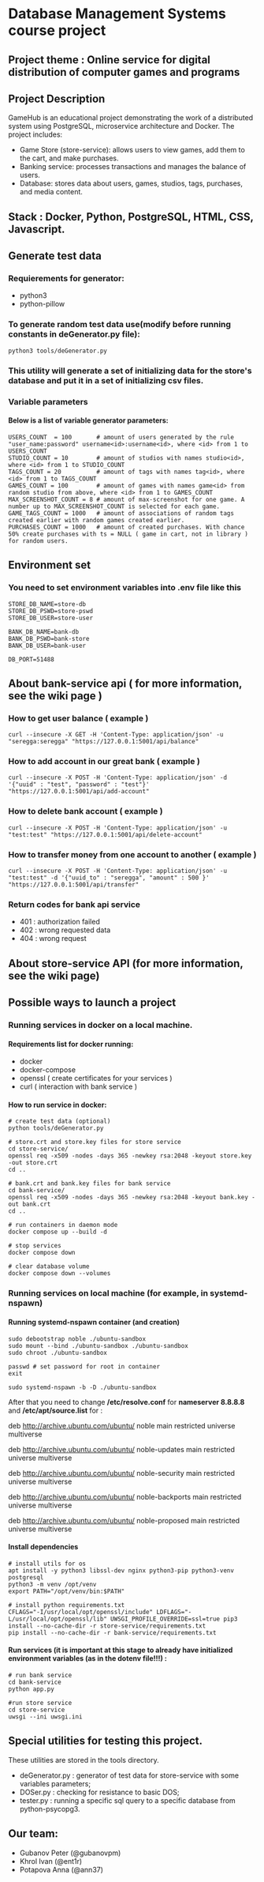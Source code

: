 # Database Management Systems course project

## Project theme : Online service for digital distribution of computer games and programs

## Project Description

GameHub is an educational project demonstrating the work of a distributed system using PostgreSQL, microservice architecture and Docker. The project includes:

- Game Store (store-service): allows users to view games, add them to the cart, and make purchases.
- Banking service: processes transactions and manages the balance of users.
- Database: stores data about users, games, studios, tags, purchases, and media content.

## Stack : Docker, Python, PostgreSQL, HTML, CSS, Javascript.

## Generate test data

### Requierements for generator:

- python3
- python-pillow

### To generate random test data use(modify before running constants in deGenerator.py file):

```
python3 tools/deGenerator.py
```

### This utility will generate a set of initializing data for the store's database and put it in a set of initializing csv files.

### Variable parameters

#### Below is a list of variable generator parameters:

```
USERS_COUNT  = 100       # amount of users generated by the rule "user_name:password" username<id>:username<id>, where <id> from 1 to USERS_COUNT
STUDIO_COUNT = 10        # amount of studios with names studio<id>, where <id> from 1 to STUDIO_COUNT
TAGS_COUNT = 20          # amount of tags with names tag<id>, where <id> from 1 to TAGS_COUNT
GAMES_COUNT = 100        # amount of games with names game<id> from random studio from above, where <id> from 1 to GAMES_COUNT
MAX_SCREENSHOT_COUNT = 8 # amount of max-screenshot for one game. A number up to MAX_SCREENSHOT_COUNT is selected for each game.
GAME_TAGS_COUNT = 1000   # amount of associations of random tags created earlier with random games created earlier.
PURCHASES_COUNT = 1000   # amount of created purchases. With chance 50% create purchases with ts = NULL ( game in cart, not in library ) for random users.
```

## Environment set

### You need to set environment variables into .env file like this

```
STORE_DB_NAME=store-db
STORE_DB_PSWD=store-pswd
STORE_DB_USER=store-user

BANK_DB_NAME=bank-db
BANK_DB_PSWD=bank-store
BANK_DB_USER=bank-user

DB_PORT=51488
```

## About bank-service api ( for more information, see the wiki page )

### How to get user balance ( example )

```
curl --insecure -X GET -H 'Content-Type: application/json' -u "seregga:seregga" "https://127.0.0.1:5001/api/balance"
```

### How to add account in our great bank ( example )

```
curl --insecure -X POST -H 'Content-Type: application/json' -d '{"uuid" : "test", "password" : "test"}' "https://127.0.0.1:5001/api/add-account"
```

### How to delete bank account ( example )

```
curl --insecure -X POST -H 'Content-Type: application/json' -u "test:test" "https://127.0.0.1:5001/api/delete-account"
```

### How to transfer money from one account to another ( example )

```
curl --insecure -X POST -H 'Content-Type: application/json' -u "test:test" -d '{"uuid_to" : "seregga", "amount" : 500 }' "https://127.0.0.1:5001/api/transfer"
```

### Return codes for bank api service

- 401 : authorization failed
- 402 : wrong requested data
- 404 : wrong request

## About store-service API (for more information, see the wiki page)

## Possible ways to launch a project

### Running services in docker on a local machine.

#### Requirements list for docker running:

- docker
- docker-compose
- openssl ( create certificates for your services )
- curl ( interaction with bank service )

#### How to run service in docker:

```
# create test data (optional)
python tools/deGenerator.py 

# store.crt and store.key files for store service
cd store-service/
openssl req -x509 -nodes -days 365 -newkey rsa:2048 -keyout store.key -out store.crt
cd ..

# bank.crt and bank.key files for bank service
cd bank-service/
openssl req -x509 -nodes -days 365 -newkey rsa:2048 -keyout bank.key -out bank.crt
cd ..

# run containers in daemon mode
docker compose up --build -d

# stop services
docker compose down

# clear database volume
docker compose down --volumes
```

### Running services on local machine (for example, in systemd-nspawn)

#### Running systemd-nspawn container (and creation)

```
sudo debootstrap noble ./ubuntu-sandbox
sudo mount --bind ./ubuntu-sandbox ./ubuntu-sandbox
sudo chroot ./ubuntu-sandbox

passwd # set password for root in container
exit

sudo systemd-nspawn -b -D ./ubuntu-sandbox
```

After that you need to change **/etc/resolve.conf** for **nameserver 8.8.8.8** and **/etc/apt/source.list** for : 

deb http://archive.ubuntu.com/ubuntu/ noble main restricted universe multiverse

deb http://archive.ubuntu.com/ubuntu/ noble-updates main restricted universe multiverse

deb http://archive.ubuntu.com/ubuntu/ noble-security main restricted universe multiverse

deb http://archive.ubuntu.com/ubuntu/ noble-backports main restricted universe multiverse

deb http://archive.ubuntu.com/ubuntu/ noble-proposed main restricted universe multiverse

#### Install dependencies

```
# install utils for os 
apt install -y python3 libssl-dev nginx python3-pip python3-venv postgresql
python3 -m venv /opt/venv
export PATH="/opt/venv/bin:$PATH"

# install python requirements.txt
CFLAGS="-I/usr/local/opt/openssl/include" LDFLAGS="-L/usr/local/opt/openssl/lib" UWSGI_PROFILE_OVERRIDE=ssl=true pip3 install --no-cache-dir -r store-service/requirements.txt
pip install --no-cache-dir -r bank-service/requirements.txt
```

#### Run services (it is important at this stage to already have initialized environment variables (as in the dotenv file!!!) : 
```
# run bank service
cd bank-service
python app.py

#run store service
cd store-service
uwsgi --ini uwsgi.ini
```

## Special utilities for testing this project.

These utilities are stored in the tools directory.

- deGenerator.py : generator of test data for store-service with some variables parameters;
- DOSer.py : checking for resistance to basic DOS;
- tester.py : running a specific sql query to a specific database from python-psycopg3.

## Our team:

- Gubanov Peter (@gubanovpm)
- Khrol Ivan (@ent1r)
- Potapova Anna (@ann37)

